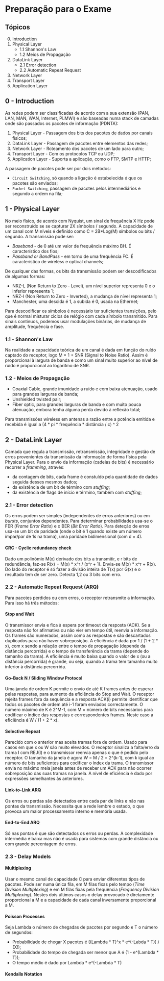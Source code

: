 # Preparação para o Exame

## Tópicos

0. Introduction
1. Physical Layer
    - 1.1 Shannon's Law
    - 1.2 Meios de Propagação
2. DataLink Layer
    - 2.1 Error detection
    - 2.2 Automatic Repeat Request
3. Network Layer
4. Transport Layer
5. Application Layer

## 0 - Introduction

As redes podem ser classificadas de acordo com a sua extensão (PAN, LAN, MAN, WAN, Internet, PLMWI) e são baseadas numa stack de camadas onde são passados os pacotes de informação (PDNTA):

1. Physical Layer - Passagem dos bits dos pacotes de dados por canais físicos;
2. DataLink Layer - Passagem de pacotes entre elementos das redes;
3. Network Layer - Roteamento dos pacotes de um lado para outro;
4. Transport Layer - Com os protocolos TCP ou UDP;
5. Application Layer - Suporta a aplicação, como o FTP, SMTP e HTTP;

A passagem de pacotes pode ser por dois métodos:

- `Circuit Switching`, só quando a ligação é estabelecida é que os pacotes são enviados;
- `Packet Switching`, passagem de pacotes pelos intermediários e segundo a ordem na fila;

## 1 - Physical Layer

No meio físico, de acordo com Nyquist, um sinal de frequência X Hz pode ser reconstruído se se capturar 2X símbolos / segundo. A capacidade de um canal com M níveis é definido como C = 2B*Log(M) símbolos ou bits / segundo. A transmissão pode ser:

- *Baseband* - de 0 até um valor de frequência máximo BH. É característico dos fios;
- *Passband or BandPass* - em torno de uma frequência FC. É característico de wireless e optical channels;

De qualquer das formas, os bits da transmissão podem ser descodificados de algumas formas:

- NRZ-L (Non Return to Zero - Level), um nível superior representa 0 e o inferior representa 1;
- NRZ-I (Non Return to Zero - Inverted), a mudança de nível representa 1;
- Manchester, uma descida é 1, a subida é 0, usada na Ethernet;

Para descodificar os símbolos é necessário ter suficientes transições, pelo que é normal misturar ciclos de relógio com cada símbolo transmitido. Para sinais contínuos, podemos usar modulações binárias, de mudança de amplitude, frequência e fase.

### 1.1 - Shannon's Law

Na realidade a capacidade teórica de um canal é dada em função do ruído captado do receptor, logo M = 1 + SNR (Signal to Noise Ratio). Assim é proporcional à largura de banda e como um sinal muito superior ao nível de ruído é proporcional ao logaritmo de SNR.

### 1.2 - Meios de Propagação

- Coaxial Cable, grande imunidade a ruído e com baixa atenuação, usado para grandes larguras de banda;
- Unshielded twisted pair;
- Fiber optic, para grandes larguras de banda e com muito pouca atenuação, embora tenha alguma perda devido à reflexão total;

Para transmissões wireless em antenas a razão entre a potência emitida e recebida é igual a (4 * pi * frequência * distância / c) ^ 2

## 2 - DataLink Layer

Camada que regula a transmissão, retransmissão, integridade e gestão de erros provenientes da transmissão da informação de forma física pela Physical Layer. Para o envio da informação (cadeias de bits) é necessário recorrer a *framming*, através:
- da contagem de bits, cada frame é constuído pela quantidade de dados seguida desses mesmos dados;
- da existência de um bit de término com *stuffing*;
- da existência de flags de início e término, também com *stuffing*;

### 2.1 - Error detection

Os erros podem ser simples (independentes de erros anteriores) ou em *bursts*, conjuntos dependentes. Para determinar probabilidades usa-se o FER (*Frame Error Ratio*) e o BER (*Bit Error Ratio*). Para deteção de erros usa-se um bit de paridade (onde o bit é 1 quando existe um número ímpar/par de 1s na trama), uma paridade bidimensional (com d = 4).

#### CRC - Cyclic redundancy check

Dado um polinómio M(x) derivado dos bits a transmitir, e r bits de redundância, faz-se R(x) = M(x) * x^r / (x^r + 1). Envia-se M(x) * x^r + R(x). Do lado do receptor é só fazer a divisão inteira de T(x) por G(x) e o resultado tem de ser zero. Detecta 1,2 ou 3 bits com erro.

### 2.2 - Automatic Repeat Request (ARQ)

Para pacotes perdidos ou com erros, o receptor retransmite a informação. Para isso há três métodos:

#### Stop and Wait

O transmissor envia e fica à espera por timeout da resposta (ACK). Se a resposta não for afirmativa ou não vier em tempo útil, reenvia a informação. Os frames são numerados, assim como as respostas e são descartados duplicados para não haver sobreposição. A eficiência é dada por 1 / (1 + 2 * x), com x sendo a relação entre o tempo de propagação (depende da distância percorrida) e o tempo de transferência da trama (depende do tamanho da trama). A eficiência é muito baixa quando o valor de x (ou a distância percorrida) é grande, ou seja, quando a trama tem tamanho muito inferior à distância percorrida.

#### Go-Back N / Sliding Window Protocol

Uma janela de ordem K permite o envio de até K frames antes de esperar pelas respostas, para aumento da eficiência do Stop and Wait. O receptor rejeita frames fora da sequência e a resposta ACK(i) permite identificar que todos os pacotes de ordem até i-1 foram enviados correctamente. O número máximo de K é 2^M-1, com M = número de bits necessários para codificar o índice das respostas e correspondentes frames. Neste caso a eficiência é W / (1 + 2 * x).

#### Selective Repeat

Parecido com o anterior mas aceita tramas fora de ordem. Usado para casos em que x ou W são muito elevados. O receptor sinaliza a falta/erro da trama I com REJ(I) e o transmissor reenvia apenas o que é pedido pelo receptor. O tamanho da janela é agora W = M / 2 = 2^(k-1), com k igual ao número de bits suficientes para codificar o índex da trama. O transmissor envia no máximo meia janela antes de receber um ACK para não ocorrer sobreposição das suas tramas na janela. A nível de eficiência é dado por expressões semelhantes às anteriores.

#### Link-to-Link ARQ

Os erros ou perdas são detectados entre cada par de links e não nas pontas da transmissão. Necessita que a rede lembre o estado, o que provoca um maior processamento interno e memória usada.

#### End-to-End ARQ

Só nas pontas é que são detectados os erros ou perdas. A complexidade intermédia é baixa mas não é usada para sistemas com grande distância ou com grande percentagem de erros.

### 2.3 - Delay Models

#### Multiplexing

Usar o mesmo canal de capacidade C para enviar diferentes tipos de pacotes. Pode ser numa única fila, em M filas fixas pelo tempo (*Time Division Multiplexing*) e em M filas fixas pela frequência (*Frequency Division Multiplexing*). Nestes dois últimos casos o delay provocado é diretamente proporcional a M e a capacidade de cada canal inversamente proporcional a M.

#### Poisson Processes

Seja Lambda o número de chegadas de pacotes por segundo e T o número de segundos:
- Probabilidade de chegar X pacotes é ((Lambda * T)^x * e^(-Labda * T)) / (X!);
- Probabilidade do tempo de chegada ser menor que A é (1 - e^(Lambda * T));
- O tempo médio é dado por Lambda * e^(-Lambda * T)

#### Kendalls Notation

